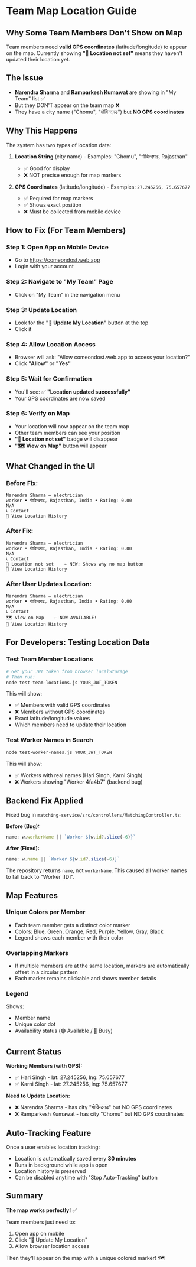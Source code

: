 # Team Map Location Guide

## Why Some Team Members Don't Show on Map

Team members need **valid GPS coordinates** (latitude/longitude) to appear on the map. Currently showing **"📍 Location not set"** means they haven't updated their location yet.

## The Issue

- **Narendra Sharma** and **Ramparkesh Kumawat** are showing in "My Team" list ✅
- But they DON'T appear on the team map ❌
- They have a city name ("Chomu", "गोविन्दगढ") but **NO GPS coordinates**

## Why This Happens

The system has two types of location data:

1. **Location String** (city name) - Examples: "Chomu", "गोविन्दगढ, Rajasthan"
   - ✅ Good for display
   - ❌ NOT precise enough for map markers
   
2. **GPS Coordinates** (latitude/longitude) - Examples: `27.245256, 75.657677`
   - ✅ Required for map markers
   - ✅ Shows exact position
   - ❌ Must be collected from mobile device

## How to Fix (For Team Members)

### Step 1: Open App on Mobile Device
- Go to https://comeondost.web.app
- Login with your account

### Step 2: Navigate to "My Team" Page
- Click on "My Team" in the navigation menu

### Step 3: Update Location
- Look for the **"📍 Update My Location"** button at the top
- Click it

### Step 4: Allow Location Access
- Browser will ask: "Allow comeondost.web.app to access your location?"
- Click **"Allow"** or **"Yes"**

### Step 5: Wait for Confirmation
- You'll see: ✅ **"Location updated successfully"**
- Your GPS coordinates are now saved

### Step 6: Verify on Map
- Your location will now appear on the team map
- Other team members can see your position
- **"📍 Location not set"** badge will disappear
- **"🗺️ View on Map"** button will appear

## What Changed in the UI

### Before Fix:
```
Narendra Sharma — electrician
worker • गोविन्दगढ, Rajasthan, India • Rating: 0.00
N/A
📞 Contact
📍 View Location History
```

### After Fix:
```
Narendra Sharma — electrician
worker • गोविन्दगढ, Rajasthan, India • Rating: 0.00
N/A
📞 Contact
📍 Location not set    ← NEW: Shows why no map button
📍 View Location History
```

### After User Updates Location:
```
Narendra Sharma — electrician
worker • गोविन्दगढ, Rajasthan, India • Rating: 0.00
N/A
📞 Contact
🗺️ View on Map    ← NOW AVAILABLE!
📍 View Location History
```

## For Developers: Testing Location Data

### Test Team Member Locations
```bash
# Get your JWT token from browser localStorage
# Then run:
node test-team-locations.js YOUR_JWT_TOKEN
```

This will show:
- ✅ Members with valid GPS coordinates
- ❌ Members without GPS coordinates
- Exact latitude/longitude values
- Which members need to update their location

### Test Worker Names in Search
```bash
node test-worker-names.js YOUR_JWT_TOKEN
```

This will show:
- ✅ Workers with real names (Hari Singh, Karni Singh)
- ❌ Workers showing "Worker 4fa4b7" (backend bug)

## Backend Fix Applied

Fixed bug in `matching-service/src/controllers/MatchingController.ts`:

**Before (Bug):**
```typescript
name: w.workerName || `Worker ${w.id?.slice(-6)}`
```

**After (Fixed):**
```typescript
name: w.name || `Worker ${w.id?.slice(-6)}`
```

The repository returns `name`, not `workerName`. This caused all worker names to fall back to "Worker [ID]".

## Map Features

### Unique Colors per Member
- Each team member gets a distinct color marker
- Colors: Blue, Green, Orange, Red, Purple, Yellow, Gray, Black
- Legend shows each member with their color

### Overlapping Markers
- If multiple members are at the same location, markers are automatically offset in a circular pattern
- Each marker remains clickable and shows member details

### Legend
Shows:
- Member name
- Unique color dot
- Availability status (🟢 Available / 🔴 Busy)

## Current Status

**Working Members (with GPS):**
- ✅ Hari Singh - lat: 27.245256, lng: 75.657677
- ✅ Karni Singh - lat: 27.245256, lng: 75.657677

**Need to Update Location:**
- ❌ Narendra Sharma - has city "गोविन्दगढ" but NO GPS coordinates
- ❌ Ramparkesh Kumawat - has city "Chomu" but NO GPS coordinates

## Auto-Tracking Feature

Once a user enables location tracking:
- Location is automatically saved every **30 minutes**
- Runs in background while app is open
- Location history is preserved
- Can be disabled anytime with "Stop Auto-Tracking" button

## Summary

**The map works perfectly!** ✅

Team members just need to:
1. Open app on mobile
2. Click "📍 Update My Location"
3. Allow browser location access

Then they'll appear on the map with a unique colored marker! 🗺️
